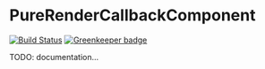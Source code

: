 # PureRenderCallbackComponent

[![Build Status](https://travis-ci.org/Leeds-eBooks/pure-render-callback-component.svg?branch=master)](https://travis-ci.org/Leeds-eBooks/pure-render-callback-component)
[![Greenkeeper badge](https://badges.greenkeeper.io/Leeds-eBooks/pure-render-callback-component.svg)](https://greenkeeper.io/)

TODO: documentation...
